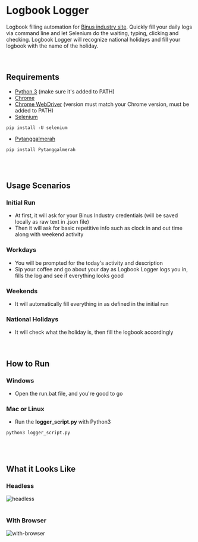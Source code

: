 Logbook Logger
=============
Logbook filling automation for [Binus industry site](https://industry.socs.binus.ac.id/learning-plan/). Quickly fill your daily logs via command line and let Selenium do the waiting, typing, clicking and checking. Logbook Logger will recognize national holidays and fill your logbook with the name of the holiday. 
<br /><br /><br />

## Requirements
- [Python 3](https://www.python.org/download/releases/3.0/) (make sure it's added to PATH)
- [Chrome](https://www.google.com/chrome/)
- [Chrome WebDriver](https://chromedriver.storage.googleapis.com/index.html) (version must match your Chrome version, must be added to PATH)
- [Selenium](https://pypi.org/project/selenium/)
```
pip install -U selenium
```
- [Pytanggalmerah](https://pypi.org/project/Pytanggalmerah/)
```
pip install Pytanggalmerah
```
<br /><br />

## Usage Scenarios
### Initial Run
- At first, it will ask for your Binus Industry credentials (will be saved locally as raw text in .json file)
- Then it will ask for basic repetitive info such as clock in and out time along with weekend activity
### Workdays
- You will be prompted for the today's activity and description
- Sip your coffee and go about your day as Logbook Logger logs you in, fills the log and see if everything looks good
### Weekends
- It will automatically fill everything in as defined in the initial run
### National Holidays
- It will check what the holiday is, then fill the logbook accordingly
<br /><br /><br />

## How to Run
### Windows
- Open the run.bat file, and you're good to go
### Mac or Linux
- Run the **logger_script.py** with Python3
```
python3 logger_script.py
```
<br /><br />

## What it Looks Like
### Headless
![headless](assets/headless.gif)
<br /><br />

### With Browser
![with-browser](assets/with-browser.gif)